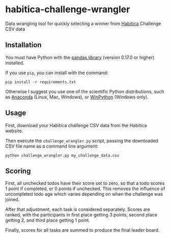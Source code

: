 # habitica-challenge-wrangler
Data wrangling tool for quickly selecting a winner from
[Habitica](https://habitica.com) Challenge CSV data

## Installation

You must have Python with the [pandas library](http://pandas.pydata.org/)
(version 0.17.0 or higher) installed.

If you use `pip`, you can install with the command:

    pip install -r requirements.txt

Otherwise I suggest you use one of the scientific Python distributions, such as
[Anaconda](https://www.continuum.io/) (Linux, Mac, Windows), or
[WinPython](https://winpython.github.io/) (Windows only).

## Usage

First, download your Habitica challenge CSV data from the Habitica website.

Then execute the `challenge_wrangler.py` script, passing the downloaded CSV
file name as a command line argument:

    python challenge_wrangler.py my_challenge_data.csv

## Scoring

First, all unchecked todos have their score set to zero, so that a todo scores
1 point if completed, or 0 points if unchecked. This removes the influence of
uncompleted todo age which varies depending on when the challenge was joined.

After that adjustment, each task is considered separately. Scores are ranked,
with the participants in first place getting 3 points, second place getting 2,
and third place getting 1 point.

Finally, scores for all tasks are summed to produce the final leader board.
